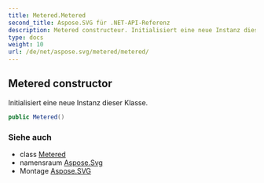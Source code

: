 ```yaml
---
title: Metered.Metered
second_title: Aspose.SVG für .NET-API-Referenz
description: Metered constructeur. Initialisiert eine neue Instanz dieser Klasse.
type: docs
weight: 10
url: /de/net/aspose.svg/metered/metered/
---
```

## Metered constructor

Initialisiert eine neue Instanz dieser Klasse.

```csharp
public Metered()
```

### Siehe auch

* class [Metered](../)
* namensraum [Aspose.Svg](../../metered/)
* Montage [Aspose.SVG](../../../)


